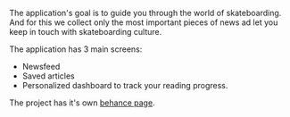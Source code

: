The application's goal is to guide you through the world of skateboarding. And for this we collect only the most important pieces of news ad let you keep in touch with skateboarding culture.

The application has 3 main screens:
* Newsfeed
* Saved articles
* Personalized dashboard to track your reading progress.

The project has it's own [behance page](https://www.behance.net/gallery/150228019/Skate-News-App).
